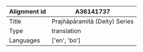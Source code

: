 |Alignment id | A36141737
| --- | --- 
|Title | Prajñāpāramitā (Deity) Series 
|Type | translation
|Languages | ['en', 'bo']